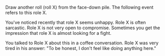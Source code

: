 Draw another roll (roll X) from the face-down pile. The following event refers to this role X.

You've noticed recently that role X seems unhappy. Role X is often sarcastic. Role X is not very open to compromise. Sometimes you get the impression that role X is almost looking for a fight.

You talked to Role X about this in a coffee conversation. Role X was very tired in his answer: &quot;To be honest, I don't feel like doing anything here.&quot;
